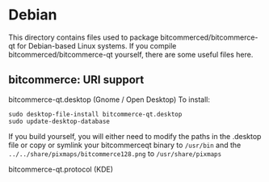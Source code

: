 
Debian
====================
This directory contains files used to package bitcommerced/bitcommerce-qt
for Debian-based Linux systems. If you compile bitcommerced/bitcommerce-qt yourself, there are some useful files here.

## bitcommerce: URI support ##


bitcommerce-qt.desktop  (Gnome / Open Desktop)
To install:

	sudo desktop-file-install bitcommerce-qt.desktop
	sudo update-desktop-database

If you build yourself, you will either need to modify the paths in
the .desktop file or copy or symlink your bitcommerceqt binary to `/usr/bin`
and the `../../share/pixmaps/bitcommerce128.png` to `/usr/share/pixmaps`

bitcommerce-qt.protocol (KDE)

